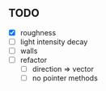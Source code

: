 ## TODO
- [x] roughness
- [ ] light intensity decay
- [ ] walls
- [ ] refactor
    - [ ] direction => vector
    - [ ] no pointer methods
